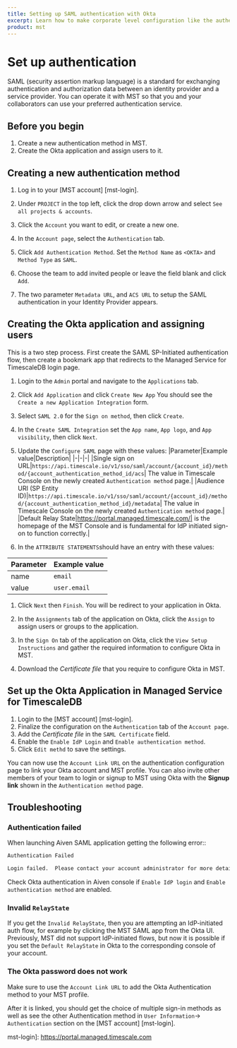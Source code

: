 ```yaml
---
title: Setting up SAML authentication with Okta
excerpt: Learn how to make corporate level configuration like the authentication setup on Managed Service for TimescaleDB 
product: mst
---
```


# Set up authentication

SAML (security assertion markup language) is a standard for exchanging authentication
and authorization data between an identity provider and a service provider. You can operate
it with MST so that you and your collaborators can use your preferred authentication service.

## Before you begin

1.  Create a new authentication method in MST.
1.  Create the Okta application and assign users to it.

<procedure>

## Creating a new authentication method

1.  Log in to your [MST account] [mst-login].

1.  Under `PROJECT` in the top left, click the drop down arrow and select `See all projects & accounts`.

1.  Click the `Account` you want to edit, or create a new one.

1.  In the `Account page`, select the `Authentication` tab.

1.  Click `Add Authentication Method`. Set the `Method Name` as `<OKTA>` and
    `Method Type` as `SAML`.

1.  Choose the team to add invited people or leave the field blank and click `Add`.

1.  The two parameter `Metadata URL`, and `ACS URL` to setup the SAML
    authentication in your Identity Provider appears.

</procedure>

## Creating the Okta application and assigning users

This is a two step process. First create the SAML SP-Initiated
authentication flow, then create a bookmark app that redirects to
the Managed Service for TimescaleDB login page.

<procedure>

1.  Login to the `Admin` portal and navigate to the `Applications` tab.

1.  Click `Add Application` and click `Create New App` You should see
    the `Create a new Application Integration` form.

1.  Select `SAML 2.0` for the `Sign on method`, then click `Create`.

1.  In the `Create SAML Integration` set the `App name`, `App logo`, and `App visibility`,
    then click `Next`.

1.  Update the `Configure SAML` page with these values:
    |Parameter|Example value|Description|
   |-|-|-|
   |Single sign on URL|`https://api.timescale.io/v1/sso/saml/account/{account_id}/method/{account_authentication_method_id/acs`|
   The value in Timescale Console on the newly created `Authentication method` page.|
   |Audience URI (SP Entity ID)|`https://api.timescale.io/v1/sso/saml/account/{account_id}/method/{account_authentication_method_id}/metadata`|
   The value in Timescale Console on the newly created `Authentication method` page.|
   |Default Relay State|https://portal.managed.timescale.com/| is the homepage
   of the MST Console and is fundamental for IdP initiated sign-on to function
   correctly.|

1.  In the `ATTRIBUTE STATEMENTS`should have an entry with these values:

   |Parameter|Example value|
   |-|-|
   |name|`email`|
   |value|`user.email`|

1.  Click `Next` then `Finish`. You will be redirect to your application in Okta.

1.  In the `Assignments` tab of the application on Okta, click the `Assign` to assign
    users or groups to the application.

1.  In the `Sign On` tab of the application on Okta, click the `View Setup Instructions`
    and gather the required information to configure Okta in MST.
1.  Download the *Certificate file* that you require to configure Okta in MST.

</procedure>

## Set up the Okta Application in Managed Service for TimescaleDB

<procedure>

1.  Login to the [MST account] [mst-login].
1.  Finalize the configuration on the `Authentication` tab of the `Account page`.
1.  Add the *Certificate file* in the `SAML Certificate` field.
1.  Enable the `Enable IdP Login` and `Enable authentication method`.
1.  Click `Edit methd` to save the settings.

</procedure>

You can now use the `Account Link URL` on the authentication configuration page
to link your Okta account and MST profile. You can also invite other members of
your team to login or signup to MST using Okta with the **Signup link** shown in
the `Authentication method` page.

## Troubleshooting

### Authentication failed

When launching Aiven SAML application getting the following error::

   ```bash
   Authentication Failed

   Login failed.  Please contact your account administrator for more details.
   ```

Check Okta authentication in Aiven console if `Enable IdP login` and `Enable authentication method` are
enabled.

### Invalid `RelayState`

If you get the `Invalid RelayState`, then you are attempting an IdP-initiated
auth flow, for example by clicking the MST SAML app from the Okta UI.
Previously, MST did not support IdP-initiated flows, but now it is possible if
you set the `Default RelayState` in Okta to the corresponding console of your
account.

### The Okta password does not work

Make sure to use the `Account Link URL` to add the Okta Authentication method to your MST profile.

After it is linked, you should get the choice of multiple sign-in methods as well as see the other
Authentication method in `User Information`-> `Authentication` section on the [MST account] [mst-login].

mst-login]: <https://portal.managed.timescale.com>
